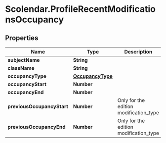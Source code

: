 # Scolendar.ProfileRecentModificationsOccupancy

## Properties
Name | Type | Description | Notes
------------ | ------------- | ------------- | -------------
**subjectName** | **String** |  | 
**className** | **String** |  | 
**occupancyType** | [**OccupancyType**](OccupancyType.md) |  | 
**occupancyStart** | **Number** |  | 
**occupancyEnd** | **Number** |  | 
**previousOccupancyStart** | **Number** | Only for the edition modification_type | 
**previousOccupancyEnd** | **Number** | Only for the edition modification_type | 


